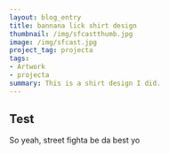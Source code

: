 ```yaml
---
layout: blog_entry
title: bannana lick shirt design
thumbnail: /img/sfcastthumb.jpg
image: /img/sfcast.jpg
project_tag: projecta
tags:
- Artwork
- projecta
summary: This is a shirt design I did.
---
```


Test
----

So yeah, street fighta be da best yo